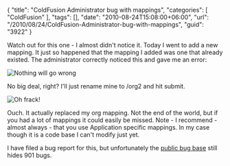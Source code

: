 {
	"title": "ColdFusion Administrator bug with mappings",
	"categories": [
		"ColdFusion"
	],
	"tags": [],
	"date": "2010-08-24T15:08:00+06:00",
	"url": "/2010/08/24/ColdFusion-Administrator-bug-with-mappings",
	"guid": "3922"
}

Watch out for this one - I almost didn't notice it. Today I went to add a new mapping. It just so happened that the mapping I added was one that already existed. The administrator correctly noticed this and gave me an error:

<img src="https://static.raymondcamden.com/images/Capture18.PNG" title="Nothing will go wrong" />

No big deal, right? I'll just rename mine to /org2 and hit submit.

<img src="https://static.raymondcamden.com/images/cfjedi/Capture19.PNG" title="Oh frack!" />

Ouch. It actually replaced my org mapping. Not the end of the world, but if you had a lot of mappings it could easily be missed. Note - I recommend - almost always - that you use Application specific mappings. In my case though it is a code base I can't modify just yet.

I have filed a bug report for this, but unfortunately the <a href="http://cfbugs.adobe.com/cfbugreport/flexbugui/cfbugtracker/main.html">public bug base</a> still hides 901 bugs.